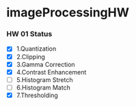 # imageProcessingHW

### HW 01   Status

- [x]  1.Quantization
- [x]  2.Clipping
- [x]  3.Gamma Correction
- [x]  4.Contrast Enhancement
- [ ]  5.Histogram Stretch
- [ ]  6.Histogram Match
- [x]  7.Thresholding
